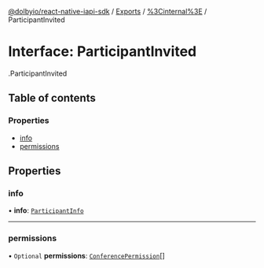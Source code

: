 [@dolbyio/react-native-iapi-sdk](../README.md) / [Exports](../modules.md) / [%3Cinternal%3E](../modules/_internal_.md) / ParticipantInvited

# Interface: ParticipantInvited

[<internal>](../modules/_internal_.md).ParticipantInvited

## Table of contents

### Properties

- [info](_internal_.ParticipantInvited.md#info)
- [permissions](_internal_.ParticipantInvited.md#permissions)

## Properties

### info

• **info**: [`ParticipantInfo`](_internal_.ParticipantInfo.md)

___

### permissions

• `Optional` **permissions**: [`ConferencePermission`](../enums/_internal_.ConferencePermission.md)[]

